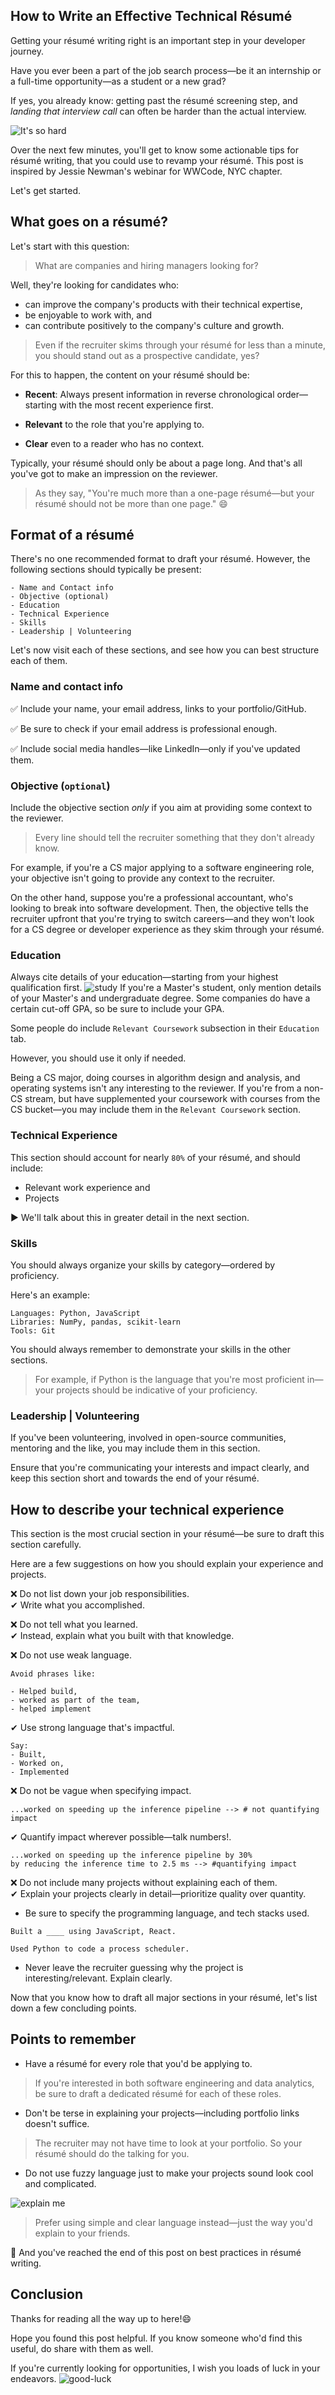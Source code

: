 ## How to Write an Effective Technical Résumé

Getting your résumé writing right is an important step in your developer journey.

Have you ever been a part of the job search process—be it an internship or a full-time opportunity—as a student or a new grad? 

If yes, you already know: getting past the résumé screening step, and *landing that interview call* can often be harder than the actual interview.

![It's so hard](https://media.giphy.com/media/A5vvxQfVGVbInEXzTa/giphy.gif)

Over the next few minutes, you'll get to know some actionable tips for résumé writing, that you could use to revamp your résumé. This post is inspired by Jessie Newman's webinar for WWCode, NYC chapter.

Let's get started.

## What goes on a résumé?
Let's start with this question:
>What are companies and hiring managers looking for?

Well, they're looking for candidates who:
- can improve the company's products with their technical expertise,
- be enjoyable to work with, and
- can contribute positively to the company's culture and growth.

> Even if the recruiter skims through your résumé for less than a minute, you should stand out as a prospective candidate, yes?

For this to happen, the content on your résumé should be:
- **Recent**: Always present information in reverse chronological order—starting with the most recent experience first.
- **Relevant** to the role that you're applying to.

- **Clear** even to a reader who has no context.

Typically, your résumé should only be about a page long. And that's all you've got to make an impression on the reviewer.

> As they say, "You're much more than a one-page résumé—but your résumé should not be more than one page." 😄

## Format of a résumé
There's no one recommended format to draft your résumé. However, the following sections should typically be present:
```
- Name and Contact info
- Objective (optional)
- Education
- Technical Experience
- Skills
- Leadership | Volunteering
```
Let's now visit each of these sections, and see how you can best structure each of them.

### Name and contact info
✅ Include your name, your email address, links to your portfolio/GitHub.

✅ Be sure to check if your email address is professional enough.

✅ Include social media handles—like LinkedIn—only if you've updated them.


### Objective (`optional`)
Include the objective section *only* if you aim at providing some context to the reviewer.

> Every line should tell the recruiter something that they don't already know.

For example, if you're a CS major applying to a software engineering role, your objective isn't going to provide any context to the recruiter. 

On the other hand, suppose you're a professional accountant, who's looking to break into software development. Then, the objective tells the recruiter upfront that you're trying to switch careers—and they won't look for a CS degree or developer experience as they skim through your résumé.

### Education 
Always cite details of your education—starting from your highest qualification first. 
![study](https://media.giphy.com/media/6XX4V0O8a0xdS/giphy.gif)
If you're a Master's student, only mention details of your Master's and undergraduate degree. Some companies do have a certain cut-off GPA, so be sure to include your GPA.

Some people do include `Relevant Coursework` subsection in their `Education` tab.

However, you should use it only if needed.

Being a CS major, doing courses in algorithm design and analysis, and operating systems isn't any interesting to the reviewer. If you're from a non-CS stream, but have supplemented your coursework with courses from the CS bucket—you may include them in the `Relevant Coursework` section.

### Technical Experience
This section should account for nearly `80%` of your résumé, and should include:
- Relevant work experience and
- Projects

▶ We'll talk about this in greater detail in the next section.

### Skills
You should always organize your skills by category—ordered by proficiency.

Here's an example:
```
Languages: Python, JavaScript
Libraries: NumPy, pandas, scikit-learn
Tools: Git
```
You should always remember to demonstrate your skills in the other sections.

> For example, if Python is the language that you're most proficient in—your projects should be indicative of your proficiency.

### Leadership | Volunteering 
If you've been volunteering, involved in open-source communities, mentoring and the like, you may include them in this section.

Ensure that you're communicating your interests and impact clearly, and keep this section short and towards the end of your résumé.

## How to describe your technical experience 
This section is the most crucial section in your résumé—be sure to draft this section carefully.

Here are a few suggestions on how you should explain your experience and projects.

❌ Do not list down your job responsibilities. <br>
✔ Write what you accomplished.

❌ Do not tell what you learned. <br>
✔ Instead, explain what you built with that knowledge.

❌ Do not use weak language. <br>
```
Avoid phrases like:

- Helped build, 
- worked as part of the team,
- helped implement
```
✔ Use strong language that's impactful.
```
Say:
- Built,
- Worked on,
- Implemented
```
❌ Do not be vague when specifying impact. <br>
```
...worked on speeding up the inference pipeline --> # not quantifying impact
```
✔ Quantify impact wherever possible—talk numbers!.
```
...worked on speeding up the inference pipeline by 30% 
by reducing the inference time to 2.5 ms --> #quantifying impact
```
❌ Do not include many projects without explaining each of them. <br>
✔ Explain your projects clearly in detail—prioritize quality over quantity.
- Be sure to specify the programming language, and tech stacks used.

```
Built a ____ using JavaScript, React.

Used Python to code a process scheduler.

```
- Never leave the recruiter guessing why the project is interesting/relevant. Explain clearly.

Now that you know how to draft all major sections in your résumé, let's list down a few concluding points.

## Points to remember 
- Have a résumé for every role that you'd be applying to.
> If you're interested in both software engineering and data analytics, be sure to draft a dedicated résumé for each of these roles. 
- Don't be terse in explaining your projects—including portfolio links doesn't suffice. 
> The recruiter may not have time to look at your portfolio. So your  résumé should do the talking for you. 
- Do not use fuzzy language just to make your projects sound look cool and complicated.

![explain me](https://media.giphy.com/media/WsNbxuFkLi3IuGI9NU/giphy.gif)

> Prefer using simple and clear language instead—just the way you'd explain to your friends.

🎯 And you've reached the end of this post on best practices in résumé writing. 

## Conclusion
Thanks for reading all the way up to here!😄

Hope you found this post helpful. If you know someone who'd find this useful, do share with them as well.

If you're currently looking for opportunities, I wish you loads of luck in your endeavors. 
![good-luck](https://media.giphy.com/media/12XDYvMJNcmLgQ/giphy.gif)